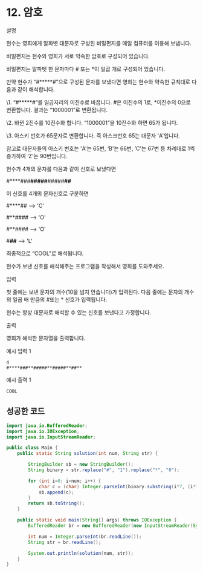 # 12. 암호

설명

현수는 영희에게 알파벳 대문자로 구성된 비밀편지를 매일 컴퓨터를 이용해 보냅니다.

비밀편지는 현수와 영희가 서로 약속한 암호로 구성되어 있습니다.

비밀편지는 알파벳 한 문자마다 # 또는 *이 일곱 개로 구성되어 있습니다.

만약 현수가 “#*****#”으로 구성된 문자를 보냈다면 영희는 현수와 약속한 규칙대로 다음과 같이 해석합니다.

\1. “#*****#”를 일곱자리의 이진수로 바꿉니다. #은 이진수의 1로, *이진수의 0으로 변환합니다. 결과는 “1000001”로 변환됩니다.

\2. 바뀐 2진수를 10진수화 합니다. “1000001”을 10진수화 하면 65가 됩니다.

\3. 아스키 번호가 65문자로 변환합니다. 즉 아스크번호 65는 대문자 'A'입니다.

참고로 대문자들의 아스키 번호는 'A'는 65번, ‘B'는 66번, ’C'는 67번 등 차례대로 1씩 증가하여 ‘Z'는 90번입니다.

현수가 4개의 문자를 다음과 같이 신호로 보냈다면

\#****###**#####**#####**##**

이 신호를 4개의 문자신호로 구분하면

\#****## --> 'C'

\#**#### --> 'O'

\#**#### --> 'O'

\#**##** --> 'L'

최종적으로 “COOL"로 해석됩니다.

현수가 보낸 신호를 해석해주는 프로그램을 작성해서 영희를 도와주세요.

입력

첫 줄에는 보낸 문자의 개수(10을 넘지 안습니다)가 입력된다. 다음 줄에는 문자의 개수의 일곱 배 만큼의 #또는 * 신호가 입력됩니다.

현수는 항상 대문자로 해석할 수 있는 신호를 보낸다고 가정합니다.

출력

영희가 해석한 문자열을 출력합니다.

예시 입력 1

```
4
#****###**#####**#####**##** 
```

예시 출력 1

```
COOL
```

## 성공한 코드

```java
import java.io.BufferedReader;
import java.io.IOException;
import java.io.InputStreamReader;

public class Main {
    public static String solution(int num, String str) {

        StringBuilder sb = new StringBuilder();
        String binary = str.replace("#", "1").replace("*", "0");

        for (int i=0; i<num; i++) {
            char c = (char) Integer.parseInt(binary.substring(i*7, (i*7)+7), 2);
            sb.append(c);
        }
        return sb.toString();
    }

    public static void main(String[] args) throws IOException {
        BufferedReader br = new BufferedReader(new InputStreamReader(System.in));

        int num = Integer.parseInt(br.readLine());
        String str = br.readLine();

        System.out.println(solution(num, str));
    }
}
```


